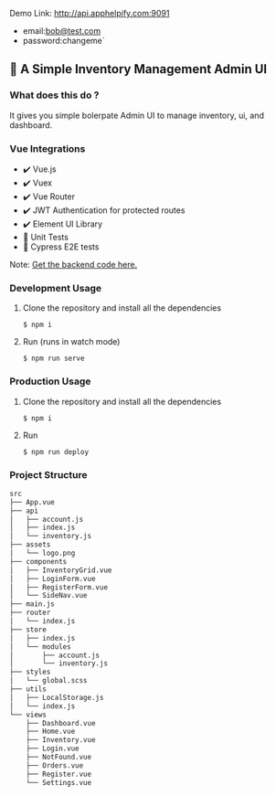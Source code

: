 
Demo Link: http://api.apphelpify.com:9091

- email:bob@test.com
- password:changeme`

## :ledger: A Simple Inventory Management Admin UI

### What does this do ?

It gives you simple bolerpate Admin UI to manage inventory, ui, and dashboard.

### Vue Integrations
  - :heavy_check_mark: Vue.js
  - :heavy_check_mark: Vuex
  - :heavy_check_mark: Vue Router
  - :heavy_check_mark: JWT Authentication for protected routes
  - :heavy_check_mark: Element UI Library
  - :construction: Unit Tests
  - :construction: Cypress E2E tests

Note: [Get the backend code here.](https://github.com/manju4ever/inventory-service)

### Development Usage
1. Clone the repository and install all the dependencies

    `$ npm i`

2. Run (runs in watch mode)

    `$ npm run serve`


### Production Usage
1. Clone the repository and install all the dependencies

    `$ npm i`
    
 2. Run 
 
    `$ npm run deploy`
  
 ### Project Structure
 
```bash
src
├── App.vue
├── api
│   ├── account.js
│   ├── index.js
│   └── inventory.js
├── assets
│   └── logo.png
├── components
│   ├── InventoryGrid.vue
│   ├── LoginForm.vue
│   ├── RegisterForm.vue
│   └── SideNav.vue
├── main.js
├── router
│   └── index.js
├── store
│   ├── index.js
│   └── modules
│       ├── account.js
│       └── inventory.js
├── styles
│   └── global.scss
├── utils
│   ├── LocalStorage.js
│   └── index.js
└── views
    ├── Dashboard.vue
    ├── Home.vue
    ├── Inventory.vue
    ├── Login.vue
    ├── NotFound.vue
    ├── Orders.vue
    ├── Register.vue
    └── Settings.vue
```
